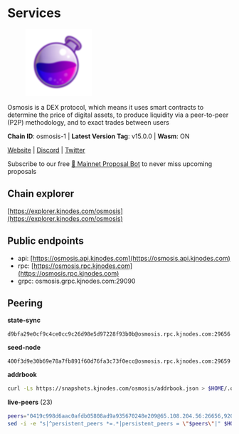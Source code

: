 # Services

<figure><img src="https://raw.githubusercontent.com/kj89/cosmos-images/main/logos/osmosis.png" width="150" alt=""><figcaption></figcaption></figure>

Osmosis is a DEX protocol, which means it uses smart contracts  to determine the price of digital assets, to produce liquidity  via a peer-to-peer (P2P) methodology, and to exact trades between users

**Chain ID**: osmosis-1 | **Latest Version Tag**: v15.0.0 | **Wasm**: ON

[Website](https://osmosis.zone) | [Discord](https://discord.gg/osmosis) | [Twitter](https://twitter.com/osmosiszone)



Subscribe to our free [🤖 Mainnet Proposal Bot](https://t.me/kjnodes_proposal_bot) to never miss upcoming proposals


## Chain explorer
[https://explorer.kjnodes.com/osmosis](https://explorer.kjnodes.com/osmosis)

## Public endpoints

* api: [https://osmosis.api.kjnodes.com](https://osmosis.api.kjnodes.com)
* rpc: [https://osmosis.rpc.kjnodes.com](https://osmosis.rpc.kjnodes.com)
* grpc: osmosis.grpc.kjnodes.com:29090

## Peering

**state-sync**

```text
d9bfa29e0cf9c4ce0cc9c26d98e5d97228f93b0b@osmosis.rpc.kjnodes.com:29656
```

**seed-node**

```text
400f3d9e30b69e78a7fb891f60d76fa3c73f0ecc@osmosis.rpc.kjnodes.com:29659
```

**addrbook**
```bash
curl -Ls https://snapshots.kjnodes.com/osmosis/addrbook.json > $HOME/.osmosisd/config/addrbook.json
```

**live-peers** (23)
```bash
peers="0419c998d6aac0afdb05808ad9a935670248e209@65.108.204.56:26656,9203fbde463bd66bb451da3de390c7d3515c2bf2@65.108.46.248:26656,980b15331dece2aa8020c1800b9c00ddb273c872@138.201.32.103:30656,4a837e3411b0281f00c07706cfea72d3ebc575f1@176.9.38.49:26656,fc590afe489a1b9ca8ff3f2fb396dbc20b1997a4@204.16.244.254:26656,1c02ae0be21e3b08d9beadf91c26aec4193d2659@135.181.22.238:26656,406f64a8d601e34d7311fd61ec87b0c7028bd230@138.201.23.39:46656,33cf290cc0cfec8c59e6af86f1a5579303d21087@138.68.14.64:26656,c7fb97358712f447ca0689e814fe8c965a71b314@65.21.133.114:26656,2f4c0337b2522034a614a5cb2c61a891fe753c03@5.9.81.187:29656,e613079d9b1c1c688963215a975cc9b29722f4fb@65.108.238.103:12556,27e14df66c9e4cd6b176b0dca6adfa9b6750f911@5.161.72.103:26656,f9bfc7f25f63bd7e392fbe5465126b311465cbce@65.108.78.186:26656,f9a920a61ee994b12b77178dd5f1fc1ed39b7cd2@142.132.255.49:26656,6178f129efa76d235436e2156959d0acb4772c6a@65.108.128.168:36656,e153cc49052d67280dfdd6d660f3d98622905850@209.133.193.74:26656,d4e6a9d74abbf4676c8fd2d58d27fc24b59056b9@143.198.22.206:26656,d9bfa29e0cf9c4ce0cc9c26d98e5d97228f93b0b@65.109.88.38:29656,b69e57cd6f796ac5d6efb1a834163365c37cbfa8@78.46.69.29:26656,32e9d4a7413dd5393c8be004bee68dea683be839@65.21.227.95:2004,8c914ce925e8e5290a5caa07edf71875eba653a1@18.159.135.176:26656,7c95763aa711ae9750342c528990856e974d6d34@3.15.176.200:26656,be95e2acd1dcb6c2c56a5690d36a307d9807835d@52.12.69.48:26656"
sed -i -e "s|^persistent_peers *=.*|persistent_peers = \"$peers\"|" $HOME/.osmosisd/config/config.toml
```
